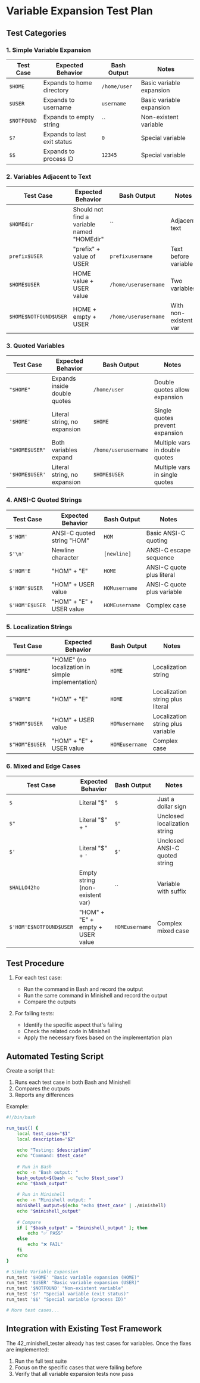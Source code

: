 # Variable Expansion Test Plan

## Test Categories

### 1. Simple Variable Expansion

| Test Case | Expected Behavior | Bash Output | Notes |
|-----------|-------------------|-------------|-------|
| `$HOME` | Expands to home directory | `/home/user` | Basic variable expansion |
| `$USER` | Expands to username | `username` | Basic variable expansion |
| `$NOTFOUND` | Expands to empty string | `` | Non-existent variable |
| `$?` | Expands to last exit status | `0` | Special variable |
| `$$` | Expands to process ID | `12345` | Special variable |

### 2. Variables Adjacent to Text

| Test Case | Expected Behavior | Bash Output | Notes |
|-----------|-------------------|-------------|-------|
| `$HOMEdir` | Should not find a variable named "HOMEdir" | `` | Adjacent text |
| `prefix$USER` | "prefix" + value of USER | `prefixusername` | Text before variable |
| `$HOME$USER` | HOME value + USER value | `/home/userusername` | Two variables |
| `$HOME$NOTFOUND$USER` | HOME + empty + USER | `/home/userusername` | With non-existent var |

### 3. Quoted Variables

| Test Case | Expected Behavior | Bash Output | Notes |
|-----------|-------------------|-------------|-------|
| `"$HOME"` | Expands inside double quotes | `/home/user` | Double quotes allow expansion |
| `'$HOME'` | Literal string, no expansion | `$HOME` | Single quotes prevent expansion |
| `"$HOME$USER"` | Both variables expand | `/home/userusername` | Multiple vars in double quotes |
| `'$HOME$USER'` | Literal string, no expansion | `$HOME$USER` | Multiple vars in single quotes |

### 4. ANSI-C Quoted Strings

| Test Case | Expected Behavior | Bash Output | Notes |
|-----------|-------------------|-------------|-------|
| `$'HOM'` | ANSI-C quoted string "HOM" | `HOM` | Basic ANSI-C quoting |
| `$'\n'` | Newline character | `[newline]` | ANSI-C escape sequence |
| `$'HOM'E` | "HOM" + "E" | `HOME` | ANSI-C quote plus literal |
| `$'HOM'$USER` | "HOM" + USER value | `HOMusername` | ANSI-C quote plus variable |
| `$'HOM'E$USER` | "HOM" + "E" + USER value | `HOMEusername` | Complex case |

### 5. Localization Strings

| Test Case | Expected Behavior | Bash Output | Notes |
|-----------|-------------------|-------------|-------|
| `$"HOME"` | "HOME" (no localization in simple implementation) | `HOME` | Localization string |
| `$"HOM"E` | "HOM" + "E" | `HOME` | Localization string plus literal |
| `$"HOM"$USER` | "HOM" + USER value | `HOMusername` | Localization string plus variable |
| `$"HOM"E$USER` | "HOM" + "E" + USER value | `HOMEusername` | Complex case |

### 6. Mixed and Edge Cases

| Test Case | Expected Behavior | Bash Output | Notes |
|-----------|-------------------|-------------|-------|
| `$` | Literal "$" | `$` | Just a dollar sign |
| `$"` | Literal "$" + `"` | `$"` | Unclosed localization string |
| `$'` | Literal "$" + `'` | `$'` | Unclosed ANSI-C quoted string |
| `$HALLO42ho` | Empty string (non-existent var) | `` | Variable with suffix |
| `$'HOM'E$NOTFOUND$USER` | "HOM" + "E" + empty + USER value | `HOMEusername` | Complex mixed case |

## Test Procedure

1. For each test case:
   - Run the command in Bash and record the output
   - Run the same command in Minishell and record the output
   - Compare the outputs

2. For failing tests:
   - Identify the specific aspect that's failing
   - Check the related code in Minishell
   - Apply the necessary fixes based on the implementation plan

## Automated Testing Script

Create a script that:
1. Runs each test case in both Bash and Minishell
2. Compares the outputs
3. Reports any differences

Example:
```bash
#!/bin/bash

run_test() {
    local test_case="$1"
    local description="$2"
    
    echo "Testing: $description"
    echo "Command: $test_case"
    
    # Run in Bash
    echo -n "Bash output: "
    bash_output=$(bash -c "echo $test_case")
    echo "$bash_output"
    
    # Run in Minishell
    echo -n "Minishell output: "
    minishell_output=$(echo "echo $test_case" | ./minishell)
    echo "$minishell_output"
    
    # Compare
    if [ "$bash_output" = "$minishell_output" ]; then
        echo "✅ PASS"
    else
        echo "❌ FAIL"
    fi
    echo
}

# Simple Variable Expansion
run_test '$HOME' "Basic variable expansion (HOME)"
run_test '$USER' "Basic variable expansion (USER)"
run_test '$NOTFOUND' "Non-existent variable"
run_test '$?' "Special variable (exit status)"
run_test '$$' "Special variable (process ID)"

# More test cases...
```

## Integration with Existing Test Framework

The 42_minishell_tester already has test cases for variables. Once the fixes are implemented:

1. Run the full test suite
2. Focus on the specific cases that were failing before
3. Verify that all variable expansion tests now pass
